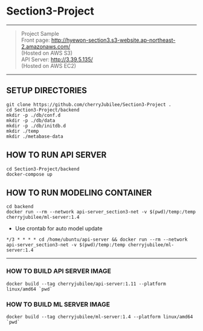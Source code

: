 # Section3-Project

---

> Project Sample  
> Front page: http://hyewon-section3.s3-website.ap-northeast-2.amazonaws.com/  
> (Hosted on AWS S3)  
> API Server: http://3.39.5.135/  
> (Hosted on AWS EC2)

---

## SETUP DIRECTORIES

```
git clone https://github.com/cherryJubilee/Section3-Project .
cd Section3-Project/backend
mkdir -p ./db/conf.d
mkdir -p ./db/data
mkdir -p ./db/initdb.d
mkdir ./temp
mkdir ./metabase-data
```

## HOW TO RUN API SERVER

```
cd Section3-Project/backend
docker-compose up
```

## HOW TO RUN MODELING CONTAINER

```
cd backend
docker run --rm --network api-server_section3-net -v $(pwd)/temp:/temp cherryjubilee/ml-server:1.4
```

- Use crontab for auto model update

```
*/3 * * * * cd /home/ubuntu/api-server && docker run --rm --network api-server_section3-net -v $(pwd)/temp:/temp cherryjubilee/ml-server:1.4
```

---

### HOW TO BUILD API SERVER IMAGE

```
docker build --tag cherryjubilee/api-server:1.11 --platform linux/amd64 `pwd`
```

### HOW TO BUILD ML SERVER IMAGE

```
docker build --tag cherryjubilee/ml-server:1.4 --platform linux/amd64 `pwd`
```
